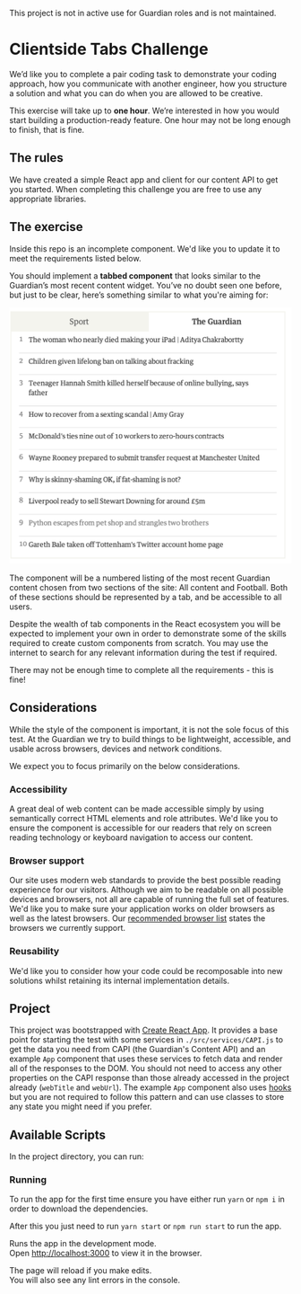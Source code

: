 This project is not in active use for Guardian roles and is not maintained.

# Clientside Tabs Challenge

We’d like you to complete a pair coding task to demonstrate your coding approach, how you communicate with another engineer, how you structure a solution and what you can do when you are allowed to be creative.

This exercise will take up to **one hour**. We’re interested in how you would start building a production-ready feature. One hour may not be long enough to finish, that is fine.

## The rules

We have created a simple React app and client for our content API to get you started.  When completing this challenge you are free to use any appropriate libraries.

## The exercise

Inside this repo is an incomplete component. We'd like you to update it to meet the requirements listed below.

You should implement a **tabbed component** that looks similar to the Guardian’s most recent content widget. You’ve no doubt seen one before, but just to be clear, here’s something similar to what you're aiming for:

![Screenshot of a tabbed component](/tabbed-component.png)

The component will be a numbered listing of the most recent Guardian content chosen from two sections of the site: All content and Football. Both of these sections should be represented by a tab, and be accessible to all users.

Despite the wealth of tab components in the React ecosystem you will be expected to implement your own in order to demonstrate some of the skills required to create custom components from scratch. You may use the internet to search for any relevant information during the test if required.

There may not be enough time to complete all the requirements - this is fine!

## Considerations

While the style of the component is important, it is not the sole focus of this test. At the Guardian we try to build things to be lightweight, accessible, and usable across browsers, devices and network conditions.

We expect you to focus primarily on the below considerations.

### Accessibility

A great deal of web content can be made accessible simply by using semantically correct HTML elements and role attributes. We'd like you to ensure the component is accessible for our readers that rely on screen reading technology or keyboard navigation to access our content.

### Browser support

Our site uses modern web standards to provide the best possible reading experience for our visitors. Although we aim to be readable on all possible devices and browsers, not all are capable of running the full set of features. We'd like you to make sure your application works on older browsers as well as the latest browsers. Our [recommended browser list](https://www.theguardian.com/help/recommended-browsers) states the browsers we currently support.

### Reusability

We'd like you to consider how your code could be recomposable into new solutions whilst retaining its internal implementation details.

## Project

This project was bootstrapped with [Create React App](https://github.com/facebook/create-react-app). It provides a base point for starting the test with some services in `./src/services/CAPI.js` to get the data you need from CAPI (the Guardian's Content API) and an example `App` component that uses these services to fetch data and render all of the responses to the DOM. You should not need to access any other properties on the CAPI response than those already accessed in the project already (`webTitle` and `webUrl`). The example `App` component also uses [hooks](https://reactjs.org/docs/hooks-intro.html) but you are not required to follow this pattern and can use classes to store any state you might need if you prefer.

## Available Scripts

In the project directory, you can run:

### Running

To run the app for the first time ensure you have either run `yarn` or `npm i` in order to download the dependencies.

After this you just need to run `yarn start` or `npm run start` to run the app.

Runs the app in the development mode.<br>
Open [http://localhost:3000](http://localhost:3000) to view it in the browser.

The page will reload if you make edits.<br>
You will also see any lint errors in the console.
